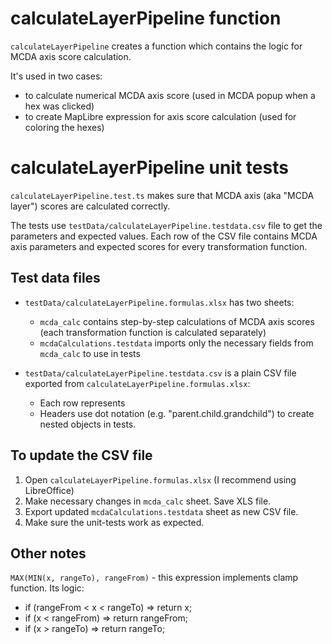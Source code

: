 # calculateLayerPipeline function

`calculateLayerPipeline` creates a function which contains the logic for MCDA axis score calculation.

It's used in two cases:

- to calculate numerical MCDA axis score (used in MCDA popup when a hex was clicked)
- to create MapLibre expression for axis score calculation (used for coloring the hexes)

# calculateLayerPipeline unit tests

`calculateLayerPipeline.test.ts` makes sure that MCDA axis (aka "MCDA layer") scores are calculated correctly.

The tests use `testData/calculateLayerPipeline.testdata.csv` file to get the parameters and expected values.
Each row of the CSV file contains MCDA axis parameters and expected scores for every transformation function.

## Test data files

- `testData/calculateLayerPipeline.formulas.xlsx` has two sheets:

  - `mcda_calc` contains step-by-step calculations of MCDA axis scores (each transformation function is calculated separately)
  - `mcdaCalculations.testdata` imports only the necessary fields from `mcda_calc` to use in tests

- `testData/calculateLayerPipeline.testdata.csv` is a plain CSV file exported from `calculateLayerPipeline.formulas.xlsx`:
  - Each row represents
  - Headers use dot notation (e.g. "parent.child.grandchild") to create nested objects in tests.

## To update the CSV file

1. Open `calculateLayerPipeline.formulas.xlsx` (I recommend using LibreOffice)
2. Make necessary changes in `mcda_calc` sheet. Save XLS file.
3. Export updated `mcdaCalculations.testdata` sheet as new CSV file.
4. Make sure the unit-tests work as expected.

## Other notes

`MAX(MIN(x, rangeTo), rangeFrom)` - this expression implements clamp function.
Its logic:

- if (rangeFrom < x < rangeTo) => return x;
- if (x < rangeFrom) => return rangeFrom;
- if (x > rangeTo) => return rangeTo;
